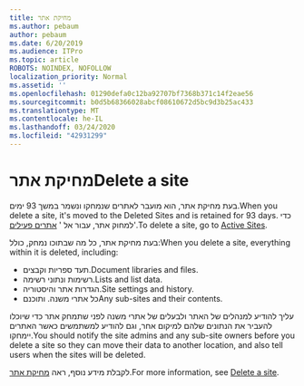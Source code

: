 ```yaml
---
title: מחיקת אתר
ms.author: pebaum
author: pebaum
ms.date: 6/20/2019
ms.audience: ITPro
ms.topic: article
ROBOTS: NOINDEX, NOFOLLOW
localization_priority: Normal
ms.assetid: ''
ms.openlocfilehash: 01290defa0c12ba92707bf7368b371c14f2eae56
ms.sourcegitcommit: b0d5b68366028abcf08610672d5bc9d3b25ac433
ms.translationtype: MT
ms.contentlocale: he-IL
ms.lasthandoff: 03/24/2020
ms.locfileid: "42931299"
---
```

# <a name="delete-a-site"></a><span data-ttu-id="1b12f-102">מחיקת אתר</span><span class="sxs-lookup"><span data-stu-id="1b12f-102">Delete a site</span></span>

<span data-ttu-id="1b12f-103">בעת מחיקת אתר, הוא מועבר לאתרים שנמחקו ונשמר במשך 93 ימים.</span><span class="sxs-lookup"><span data-stu-id="1b12f-103">When you delete a site, it's moved to the Deleted Sites and is retained for 93 days.</span></span> <span data-ttu-id="1b12f-104">כדי למחוק אתר, עבור אל ' [אתרים פעילים](https://admin.microsoft.com/sharepoint?page=sitemanagement&modern=true)'.</span><span class="sxs-lookup"><span data-stu-id="1b12f-104">To delete a site, go to [Active Sites](https://admin.microsoft.com/sharepoint?page=sitemanagement&modern=true).</span></span> 

<span data-ttu-id="1b12f-105">בעת מחיקת אתר, כל מה שבתוכו נמחק, כולל:</span><span class="sxs-lookup"><span data-stu-id="1b12f-105">When you delete a site, everything within it is deleted, including:</span></span>

- <span data-ttu-id="1b12f-106">תעד ספריות וקבצים.</span><span class="sxs-lookup"><span data-stu-id="1b12f-106">Document libraries and files.</span></span>
- <span data-ttu-id="1b12f-107">רשימות ונתוני רשימה.</span><span class="sxs-lookup"><span data-stu-id="1b12f-107">Lists and list data.</span></span>
- <span data-ttu-id="1b12f-108">הגדרות אתר והיסטוריה.</span><span class="sxs-lookup"><span data-stu-id="1b12f-108">Site settings and history.</span></span>
- <span data-ttu-id="1b12f-109">כל אתרי משנה. ותוכנם</span><span class="sxs-lookup"><span data-stu-id="1b12f-109">Any sub-sites and their contents.</span></span>

<span data-ttu-id="1b12f-110">עליך להודיע למנהלים של האתר ולבעלים של אתרי משנה לפני שתמחק אתר כדי שיוכלו להעביר את הנתונים שלהם למיקום אחר, וגם להודיע למשתמשים כאשר האתרים יימחקו.</span><span class="sxs-lookup"><span data-stu-id="1b12f-110">You should notify the site admins and any sub-site owners before you delete a site so they can move their data to another location, and also tell users when the sites will be deleted.</span></span>

<span data-ttu-id="1b12f-111">לקבלת מידע נוסף, ראה [מחיקת אתר](https://docs.microsoft.com/sharepoint/delete-site-collection).</span><span class="sxs-lookup"><span data-stu-id="1b12f-111">For more information, see [Delete a site](https://docs.microsoft.com/sharepoint/delete-site-collection).</span></span>
